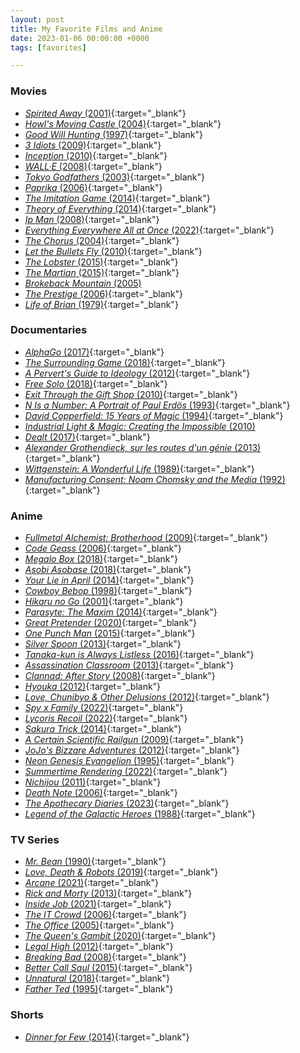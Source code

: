 ```yaml
---
layout: post
title: My Favorite Films and Anime
date: 2023-01-06 00:00:00 +0000
tags: [favorites]

---
```


### Movies 
- [*Spirited Away* (2001)](https://www.imdb.com/title/tt0245429/){:target="_blank"}
- [*Howl's Moving Castle* (2004)](https://www.imdb.com/title/tt0347149/){:target="_blank"}
- [*Good Will Hunting* (1997)](https://www.imdb.com/title/tt0119217/){:target="_blank"}
- [*3 Idiots* (2009)](https://www.imdb.com/title/tt1187043/){:target="_blank"}
- [*Inception* (2010)](https://www.imdb.com/title/tt1375666/){:target="_blank"}
- [*WALL·E* (2008)](https://www.imdb.com/title/tt0910970/){:target="_blank"}
- [*Tokyo Godfathers* (2003)](https://www.imdb.com/title/tt0388473/){:target="_blank"}
- [*Paprika* (2006)](https://www.imdb.com/title/tt0851578/){:target="_blank"}
- [*The Imitation Game* (2014)](https://www.imdb.com/title/tt2084970/){:target="_blank"}
- [*Theory of Everything* (2014)](https://www.imdb.com/title/tt2980516/){:target="_blank"}
- [*Ip Man* (2008)](https://www.imdb.com/title/tt1220719/){:target="_blank"}
- [*Everything Everywhere All at Once* (2022)](https://www.imdb.com/title/tt6710474/){:target="_blank"}
- [*The Chorus* (2004)](https://www.imdb.com/title/tt0372824/){:target="_blank"}
- [*Let the Bullets Fly* (2010)](https://www.imdb.com/title/tt1533117/){:target="_blank"}
- [*The Lobster* (2015)](https://www.imdb.com/title/tt3464902/){:target="_blank"}
- [*The Martian* (2015)](https://www.imdb.com/title/tt3659388/){:target="_blank"}
- [*Brokeback Mountain* (2005)](https://www.imdb.com/title/tt0388795/)
- [*The Prestige* (2006)](https://www.imdb.com/title/tt0482571/){:target="_blank"}
- [*Life of Brian* (1979)](https://www.imdb.com/title/tt0079470/){:target="_blank"}

### Documentaries
- [*AlphaGo* (2017)](https://www.imdb.com/title/tt6700846/){:target="_blank"}
- [*The Surrounding Game* (2018)](https://www.imdb.com/title/tt3973724/){:target="_blank"}
- [*A Pervert's Guide to Ideology* (2012)](https://www.imdb.com/title/tt2152198/){:target="_blank"}
- [*Free Solo* (2018)](https://www.imdb.com/title/tt7775622/){:target="_blank"}
- [*Exit Through the Gift Shop* (2010)](https://www.imdb.com/title/tt1587707){:target="_blank"}
- [*N Is a Number: A Portrait of Paul Erdös* (1993)](https://www.imdb.com/title/tt0125425/){:target="_blank"}
- [*David Copperfield: 15 Years of Magic* (1994)](https://www.imdb.com/title/tt0293381/){:target="_blank"}
- [*Industrial Light & Magic: Creating the Impossible* (2010)](https://www.imdb.com/title/tt1657302/)
- [*Dealt* (2017)](https://www.imdb.com/title/tt3127902/){:target="_blank"}
- [*Alexander Grothendieck, sur les routes d'un génie* (2013)](https://www.imdb.com/title/tt27542836/){:target="_blank"}
- [*Wittgenstein: A Wonderful Life* (1989)](https://www.imdb.com/title/tt1119638/){:target="_blank"}
- [*Manufacturing Consent: Noam Chomsky and the Media* (1992)](https://www.imdb.com/title/tt0104810/){:target="_blank"}

### Anime
- [*Fullmetal Alchemist: Brotherhood* (2009)](https://www.imdb.com/title/tt1355642/){:target="_blank"}
- [*Code Geass* (2006)](https://www.imdb.com/title/tt0994314/?ref_=nv_sr_srsg_0){:target="_blank"}
- [*Megalo Box* (2018)](https://www.imdb.com/title/tt7965802/){:target="_blank"}
- [*Asobi Asobase* (2018)](https://www.imdb.com/title/tt8515062/){:target="_blank"}
- [*Your Lie in April* (2014)](https://www.imdb.com/title/tt3895150/){:target="_blank"}
- [*Cowboy Bebop* (1998)](https://www.imdb.com/title/tt0213338/?ref_=nv_sr_srsg_0){:target="_blank"}
- [*Hikaru no Go* (2001)](https://www.imdb.com/title/tt0426711/?ref_=nv_sr_srsg_0){:target="_blank"}
- [*Parasyte: The Maxim* (2014)](https://www.imdb.com/title/tt3358020/?ref_=nv_sr_srsg_0){:target="_blank"}
- [*Great Pretender* (2020)](https://www.imdb.com/title/tt11680468/?ref_=nv_sr_srsg_0){:target="_blank"}
- [*One Punch Man* (2015)](https://www.imdb.com/title/tt4508902/){:target="_blank"}
- [*Silver Spoon* (2013)](https://www.imdb.com/title/tt2909912/){:target="_blank"}
- [*Tanaka-kun is Always Listless* (2016)](https://www.imdb.com/title/tt5531604/){:target="_blank"}
- [*Assassination Classroom* (2013)](https://www.imdb.com/title/tt3837246/){:target="_blank"}
- [*Clannad: After Story* (2008)](https://www.imdb.com/title/tt1298820/){:target="_blank"}
- [*Hyouka* (2012)](https://www.imdb.com/title/tt2340841/){:target="_blank"}
- [*Love, Chunibyo & Other Delusions* (2012)](https://www.imdb.com/title/tt2321542/){:target="_blank"}
- [*Spy x Family* (2022)](https://www.imdb.com/title/tt13706018/){:target="_blank"}
- [*Lycoris Recoil* (2022)](https://www.imdb.com/title/tt16755706/){:target="_blank"}
- [*Sakura Trick* (2014)](https://www.imdb.com/title/tt3198956/){:target="_blank"}
- [*A Certain Scientific Railgun* (2009)](https://www.imdb.com/title/tt1515996/){:target="_blank"}
- [*JoJo's Bizzare Adventures* (2012)](https://www.imdb.com/title/tt2359704/){:target="_blank"}
- [*Neon Genesis Evangelion* (1995)](https://www.imdb.com/title/tt0112159/){:target="_blank"}
- [*Summertime Rendering* (2022)](https://www.imdb.com/title/tt15686254/){:target="_blank"}
- [*Nichijou* (2011)](https://www.imdb.com/title/tt2098308/){:target="_blank"}
- [*Death Note* (2006)](https://www.imdb.com/title/tt0877057/){:target="_blank"}
- [*The Apothecary Diaries* (2023)](https://www.imdb.com/title/tt26743760/){:target="_blank"}
- [*Legend of the Galactic Heroes* (1988)](https://www.imdb.com/title/tt0096633/){:target="_blank"}

### TV Series

- [*Mr. Bean* (1990)](https://www.imdb.com/title/tt4508902/?ref_=nv_sr_srsg_0){:target="_blank"}
- [*Love, Death & Robots* (2019)](https://www.imdb.com/title/tt9561862/){:target="_blank"}
- [*Arcane* (2021)](https://www.imdb.com/title/tt11126994/?ref_=adv_li_tt){:target="_blank"}
- [*Rick and Morty* (2013)](https://www.imdb.com/title/tt2861424/){:target="_blank"}
- [*Inside Job* (2021)](https://www.imdb.com/title/tt10231312/){:target="_blank"}
- [*The IT Crowd* (2006)](https://www.imdb.com/title/tt0487831/){:target="_blank"}
- [*The Office* (2005)](https://www.imdb.com/title/tt0386676/){:target="_blank"}
- [*The Queen's Gambit* (2020)](https://www.imdb.com/title/tt10048342/){:target="_blank"}
- [*Legal High* (2012)](https://www.imdb.com/title/tt2276587/){:target="_blank"}
- [*Breaking Bad* (2008)](https://www.imdb.com/title/tt0903747/){:target="_blank"}
- [*Better Call Saul* (2015)](https://www.imdb.com/title/tt3032476/){:target="_blank"}
- [*Unnatural* (2018)](https://www.imdb.com/title/tt7521882/){:target="_blank"}
- [*Father Ted* (1995)](https://www.imdb.com/title/tt0111958/){:target="_blank"}


### Shorts
- [*Dinner for Few* (2014)](https://www.imdb.com/title/tt3788934/){:target="_blank"}